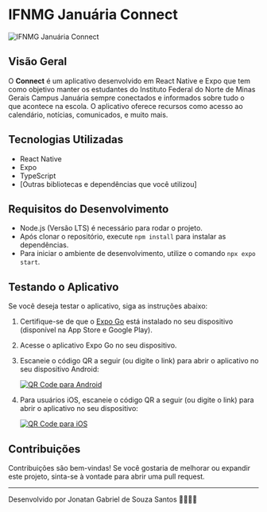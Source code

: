 # IFNMG Januária Connect

![IFNMG Januária Connect](https://www.google.com/url?sa=i&url=https%3A%2F%2Fportal.ifnmg.edu.br%2Findex.php&psig=AOvVaw3fIUZqIhLrumzLebfBFY6f&ust=1698812410883000&source=images&cd=vfe&opi=89978449&ved=0CBIQjRxqFwoTCPjEpcS3n4IDFQAAAAAdAAAAABAE)

## Visão Geral

O **Connect** é um aplicativo desenvolvido em React Native e Expo que tem como objetivo manter os estudantes do Instituto Federal do Norte de Minas Gerais Campus Januária sempre conectados e informados sobre tudo o que acontece na escola. O aplicativo oferece recursos como acesso ao calendário, notícias, comunicados, e muito mais.

## Tecnologias Utilizadas

- React Native
- Expo
- TypeScript
- [Outras bibliotecas e dependências que você utilizou]

## Requisitos do Desenvolvimento

- Node.js (Versão LTS) é necessário para rodar o projeto.
- Após clonar o repositório, execute `npm install` para instalar as dependências.
- Para iniciar o ambiente de desenvolvimento, utilize o comando `npx expo start`.

## Testando o Aplicativo

Se você deseja testar o aplicativo, siga as instruções abaixo:

1. Certifique-se de que o [Expo Go](https://expo.dev/client) está instalado no seu dispositivo (disponível na App Store e Google Play).

2. Acesse o aplicativo Expo Go no seu dispositivo.

3. Escaneie o código QR a seguir (ou digite o link) para abrir o aplicativo no seu dispositivo Android:

   [![QR Code para Android]('./assets/androidQRCODE.svg')](exp://u.expo.dev/update/af5a4757-2ae3-45da-a6e0-7ad1851c8af2)

4. Para usuários iOS, escaneie o código QR a seguir (ou digite o link) para abrir o aplicativo no seu dispositivo:

   [![QR Code para iOS]('./assets/iosQRCODE.svg')](exp://u.expo.dev/update/5931fa40-0441-433a-94df-70a6373cd7a2)

## Contribuições

Contribuições são bem-vindas! Se você gostaria de melhorar ou expandir este projeto, sinta-se à vontade para abrir uma pull request.

---
Desenvolvido por Jonatan Gabriel de Souza Santos 👩‍💻👨‍💻
